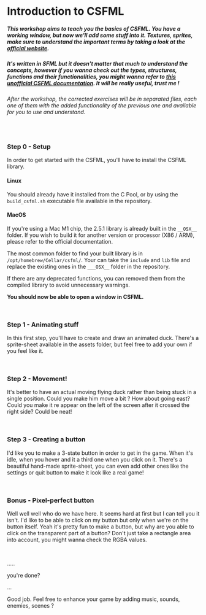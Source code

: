 # Introduction to CSFML

##### This workshop aims to teach you the basics of CSFML. You have a working window, but now we'll add some stuff into it. Textures, sprites, make sure to understand the important terms by taking a look at the [official website]().

##### It's written in SFML but it doesn't matter that much to understand the concepts, however if you wanna check out the types, structures, functions and their functionalities, you might wanna refer to [this unofficial CSFML documentation](https://26.customprotocol.com/csfml/). It will be really useful, trust me !

###### After the workshop, the corrected exercises will be in separated files, each one of them with the added functionality of the previous one and available for you to use and understand.

<br>

### Step 0 - Setup

In order to get started with the CSFML, you'll have to install the CSFML library.

#### Linux

You should already have it installed from the C Pool, or by using the ``` build_csfml.sh ``` executable file available in the repository.

#### MacOS

If you're using a Mac M1 chip, the 2.5.1 library is already built in the ``` __OSX__ ``` folder. If you wish to build it for another version or processor (X86 / ARM), please refer to the official documentation.

The most common folder to find your built library is in ``` /opt/homebrew/Cellar/csfml/ ```. Your can take the ``` include ``` and ``` lib ``` file and replace the existing ones in the ``` ___OSX__ ``` folder in the repository.

If there are any deprecated functions, you can removed them from the compiled library to avoid unnecessary warnings.

**You should now be able to open a window in CSFML.**

<br>

### Step 1 - Animating stuff

In this first step, you'll have to create and draw an animated duck. There's a sprite-sheet available in the assets folder, but feel free to add your own if you feel like it.

<br>

### Step 2 - Movement!

It's better to have an actual moving flying duck rather than being stuck in a single position. Could you make him move a bit ? How about going east? Could you make it re appear on the left of the screen after it crossed the right side? Could be neat!

<br>

### Step 3 - Creating a button

I'd like you to make a 3-state button in order to get in the game. When it's idle, when you hover and it a third one when you click on it. There's a beautiful hand-made sprite-sheet, you can even add other ones like the settings or quit button to make it look like a real game!

<br>

### Bonus - Pixel-perfect button

Well well well who do we have here. It seems hard at first but I can tell you it isn't. I'd like to be able to click on my button but only when we're on the button itself. Yeah it's pretty fun to make a button, but why are you able to click on the transparent part of a button? Don't just take a rectangle area into account, you might wanna check the RGBA values.

<br>

.....

you're done?

...

Good job. Feel free to enhance your game by adding music, sounds, enemies, scenes ?